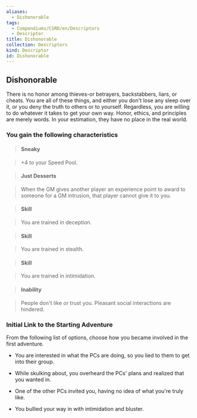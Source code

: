 ```yaml
---
aliases:
  - Dishonorable
tags:
  - Compendiums/CSRD/en/Descriptors
  - Descriptor
title: Dishonorable
collection: Descriptors
kind: Descriptor
id: Dishonorable
---
```

## Dishonorable    
There is no honor among thieves-or betrayers, backstabbers, liars, or cheats. You are all of these things, and either you don't lose any sleep over it, or you deny the truth to others or to yourself. Regardless, you are willing to do whatever it takes to get your own way. Honor, ethics, and principles are merely words. In your estimation, they have no place in the real world.  
### You gain the following characteristics    
> #### Sneaky  
> +4 to your Speed Pool.    
  
> #### Just Desserts  
> When the GM gives another player an experience point to award to someone for a GM intrusion, that player cannot give it to you.    
  
> #### Skill  
> You are trained in deception.    
  
> #### Skill  
> You are trained in stealth.    
  
> #### Skill  
> You are trained in intimidation.    
  
> #### Inability  
> People don't like or trust you. Pleasant social interactions are hindered.    
  
### Initial Link to the Starting Adventure    
From the following list of options, choose how you became involved in the first adventure.    
- You are interested in what the PCs are doing, so you lied to them to get into their group.    
- While skulking about, you overheard the PCs' plans and realized that you wanted in.    
- One of the other PCs invited you, having no idea of what you're truly like.    
- You bullied your way in with intimidation and bluster.  
